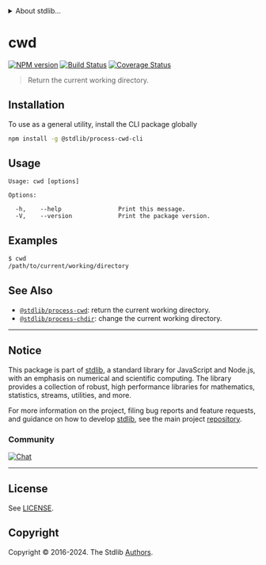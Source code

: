 <!--

@license Apache-2.0

Copyright (c) 2018 The Stdlib Authors.

Licensed under the Apache License, Version 2.0 (the "License");
you may not use this file except in compliance with the License.
You may obtain a copy of the License at

   http://www.apache.org/licenses/LICENSE-2.0

Unless required by applicable law or agreed to in writing, software
distributed under the License is distributed on an "AS IS" BASIS,
WITHOUT WARRANTIES OR CONDITIONS OF ANY KIND, either express or implied.
See the License for the specific language governing permissions and
limitations under the License.

-->


<details>
  <summary>
    About stdlib...
  </summary>
  <p>We believe in a future in which the web is a preferred environment for numerical computation. To help realize this future, we've built stdlib. stdlib is a standard library, with an emphasis on numerical and scientific computation, written in JavaScript (and C) for execution in browsers and in Node.js.</p>
  <p>The library is fully decomposable, being architected in such a way that you can swap out and mix and match APIs and functionality to cater to your exact preferences and use cases.</p>
  <p>When you use stdlib, you can be absolutely certain that you are using the most thorough, rigorous, well-written, studied, documented, tested, measured, and high-quality code out there.</p>
  <p>To join us in bringing numerical computing to the web, get started by checking us out on <a href="https://github.com/stdlib-js/stdlib">GitHub</a>, and please consider <a href="https://opencollective.com/stdlib">financially supporting stdlib</a>. We greatly appreciate your continued support!</p>
</details>

# cwd

[![NPM version][npm-image]][npm-url] [![Build Status][test-image]][test-url] [![Coverage Status][coverage-image]][coverage-url] <!-- [![dependencies][dependencies-image]][dependencies-url] -->

> Return the current working directory.











<section class="cli">



<section class="installation">

## Installation

To use as a general utility, install the CLI package globally

```bash
npm install -g @stdlib/process-cwd-cli
```

</section>

<!-- CLI usage documentation. -->

<section class="usage">

## Usage

```text
Usage: cwd [options]

Options:

  -h,    --help                Print this message.
  -V,    --version             Print the package version.
```

</section>

<!-- /.usage -->

<section class="examples">

## Examples

```bash
$ cwd
/path/to/current/working/directory
```

</section>

<!-- /.examples -->

</section>

<!-- /.cli -->

<!-- Section for related `stdlib` packages. Do not manually edit this section, as it is automatically populated. -->

<section class="related">

## See Also

-   <span class="package-name">[`@stdlib/process-cwd`][@stdlib/process-cwd]</span><span class="delimiter">: </span><span class="description">return the current working directory.</span>
-   <span class="package-name">[`@stdlib/process-chdir`][@stdlib/process/chdir]</span><span class="delimiter">: </span><span class="description">change the current working directory.</span>

</section>

<!-- /.related -->

<!-- Section for all links. Make sure to keep an empty line after the `section` element and another before the `/section` close. -->


<section class="main-repo" >

* * *

## Notice

This package is part of [stdlib][stdlib], a standard library for JavaScript and Node.js, with an emphasis on numerical and scientific computing. The library provides a collection of robust, high performance libraries for mathematics, statistics, streams, utilities, and more.

For more information on the project, filing bug reports and feature requests, and guidance on how to develop [stdlib][stdlib], see the main project [repository][stdlib].

### Community

[![Chat][chat-image]][chat-url]

---

## License

See [LICENSE][stdlib-license].


## Copyright

Copyright &copy; 2016-2024. The Stdlib [Authors][stdlib-authors].

</section>

<!-- /.stdlib -->

<!-- Section for all links. Make sure to keep an empty line after the `section` element and another before the `/section` close. -->

<section class="links">

[npm-image]: http://img.shields.io/npm/v/@stdlib/process-cwd-cli.svg
[npm-url]: https://npmjs.org/package/@stdlib/process-cwd-cli

[test-image]: https://github.com/stdlib-js/process-cwd@v0.2.1/actions/workflows/test.yml/badge.svg?branch=v0.2.1
[test-url]: https://github.com/stdlib-js/process-cwd@v0.2.1/actions/workflows/test.yml?query=branch:v0.2.1

[coverage-image]: https://img.shields.io/codecov/c/github/stdlib-js/process-cwd@v0.2.1/main.svg
[coverage-url]: https://codecov.io/github/stdlib-js/process-cwd@v0.2.1?branch=main

<!--

[dependencies-image]: https://img.shields.io/david/stdlib-js/process-cwd@v0.2.1.svg
[dependencies-url]: https://david-dm.org/stdlib-js/process-cwd@v0.2.1/main

-->

[chat-image]: https://img.shields.io/gitter/room/stdlib-js/stdlib.svg
[chat-url]: https://app.gitter.im/#/room/#stdlib-js_stdlib:gitter.im

[stdlib]: https://github.com/stdlib-js/stdlib

[stdlib-authors]: https://github.com/stdlib-js/stdlib/graphs/contributors

[cli-section]: https://github.com/stdlib-js/process-cwd@v0.2.1#cli
[cli-url]: https://github.com/stdlib-js/process-cwd@v0.2.1/tree/cli
[@stdlib/process-cwd]: https://github.com/stdlib-js/process-cwd@v0.2.1/tree/main

[umd]: https://github.com/umdjs/umd
[es-module]: https://developer.mozilla.org/en-US/docs/Web/JavaScript/Guide/Modules

[deno-url]: https://github.com/stdlib-js/process-cwd@v0.2.1/tree/deno
[deno-readme]: https://github.com/stdlib-js/process-cwd@v0.2.1/blob/deno/README.md
[umd-url]: https://github.com/stdlib-js/process-cwd@v0.2.1/tree/umd
[umd-readme]: https://github.com/stdlib-js/process-cwd@v0.2.1/blob/umd/README.md
[esm-url]: https://github.com/stdlib-js/process-cwd@v0.2.1/tree/esm
[esm-readme]: https://github.com/stdlib-js/process-cwd@v0.2.1/blob/esm/README.md
[branches-url]: https://github.com/stdlib-js/process-cwd@v0.2.1/blob/main/branches.md

[stdlib-license]: https://raw.githubusercontent.com/stdlib-js/process-cwd@v0.2.1/main/LICENSE

<!-- <related-links> -->

[@stdlib/process/chdir]: https://github.com/stdlib-js/process-chdir

<!-- </related-links> -->

</section>

<!-- /.links -->
